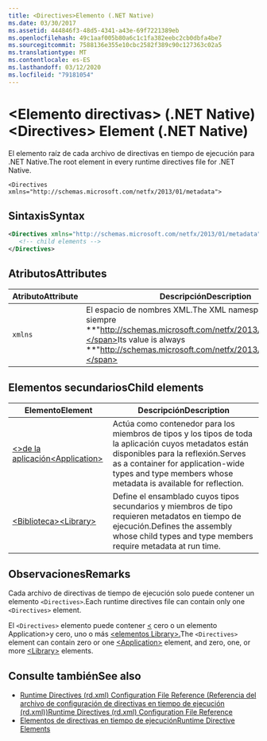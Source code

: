 ```yaml
---
title: <Directives>Elemento (.NET Native)
ms.date: 03/30/2017
ms.assetid: 444846f3-48d5-4341-a43e-69f7221389eb
ms.openlocfilehash: 49c1aaf005b80a6c1c1fa382eebc2cb0dbfa4be7
ms.sourcegitcommit: 7588136e355e10cbc2582f389c90c127363c02a5
ms.translationtype: MT
ms.contentlocale: es-ES
ms.lasthandoff: 03/12/2020
ms.locfileid: "79181054"
---
```

# <a name="directives-element-net-native"></a><span data-ttu-id="2a6c6-102">\<Elemento directivas> (.NET Native)</span><span class="sxs-lookup"><span data-stu-id="2a6c6-102">\<Directives> Element (.NET Native)</span></span>
<span data-ttu-id="2a6c6-103">El elemento raíz de cada archivo de directivas en tiempo de ejecución para .NET Native.</span><span class="sxs-lookup"><span data-stu-id="2a6c6-103">The root element in every runtime directives file for .NET Native.</span></span>  
  
 `<Directives xmlns="http://schemas.microsoft.com/netfx/2013/01/metadata">`
  
## <a name="syntax"></a><span data-ttu-id="2a6c6-104">Sintaxis</span><span class="sxs-lookup"><span data-stu-id="2a6c6-104">Syntax</span></span>  
  
```xml  
<Directives xmlns="http://schemas.microsoft.com/netfx/2013/01/metadata">  
   <!-- child elements -->
</Directives>  
```  
  
## <a name="attributes"></a><span data-ttu-id="2a6c6-105">Atributos</span><span class="sxs-lookup"><span data-stu-id="2a6c6-105">Attributes</span></span>  
  
|<span data-ttu-id="2a6c6-106">Atributo</span><span class="sxs-lookup"><span data-stu-id="2a6c6-106">Attribute</span></span>|<span data-ttu-id="2a6c6-107">Descripción</span><span class="sxs-lookup"><span data-stu-id="2a6c6-107">Description</span></span>|  
|---------------|-----------------|  
|`xmlns`|<span data-ttu-id="2a6c6-108">El espacio de nombres XML.</span><span class="sxs-lookup"><span data-stu-id="2a6c6-108">The XML namespace.</span></span> <span data-ttu-id="2a6c6-109">Su valor es siempre **"http://schemas.microsoft.com/netfx/2013/01/metadata"**.</span><span class="sxs-lookup"><span data-stu-id="2a6c6-109">Its value is always **"http://schemas.microsoft.com/netfx/2013/01/metadata"**.</span></span>|  
  
## <a name="child-elements"></a><span data-ttu-id="2a6c6-110">Elementos secundarios</span><span class="sxs-lookup"><span data-stu-id="2a6c6-110">Child elements</span></span>  
  
|<span data-ttu-id="2a6c6-111">Elemento</span><span class="sxs-lookup"><span data-stu-id="2a6c6-111">Element</span></span>|<span data-ttu-id="2a6c6-112">Descripción</span><span class="sxs-lookup"><span data-stu-id="2a6c6-112">Description</span></span>|  
|-------------|-----------------|  
|[<span data-ttu-id="2a6c6-113">\<>de la aplicación</span><span class="sxs-lookup"><span data-stu-id="2a6c6-113">\<Application></span></span>](application-element-net-native.md)|<span data-ttu-id="2a6c6-114">Actúa como contenedor para los miembros de tipos y los tipos de toda la aplicación cuyos metadatos están disponibles para la reflexión.</span><span class="sxs-lookup"><span data-stu-id="2a6c6-114">Serves as a container for application-wide types and type members whose metadata is available for reflection.</span></span>|  
|[<span data-ttu-id="2a6c6-115">\<Biblioteca></span><span class="sxs-lookup"><span data-stu-id="2a6c6-115">\<Library></span></span>](library-element-net-native.md)|<span data-ttu-id="2a6c6-116">Define el ensamblado cuyos tipos secundarios y miembros de tipo requieren metadatos en tiempo de ejecución.</span><span class="sxs-lookup"><span data-stu-id="2a6c6-116">Defines the assembly whose child types and type members require metadata at run time.</span></span>|  
  
## <a name="remarks"></a><span data-ttu-id="2a6c6-117">Observaciones</span><span class="sxs-lookup"><span data-stu-id="2a6c6-117">Remarks</span></span>  
 <span data-ttu-id="2a6c6-118">Cada archivo de directivas de tiempo de ejecución solo puede contener un elemento `<Directives>`.</span><span class="sxs-lookup"><span data-stu-id="2a6c6-118">Each runtime directives file can contain only one `<Directives>` element.</span></span>  
  
 <span data-ttu-id="2a6c6-119">El `<Directives>` elemento puede contener [ \<](application-element-net-native.md) cero o un elemento Application>y cero, uno o más [ \<elementos Library>.](library-element-net-native.md)</span><span class="sxs-lookup"><span data-stu-id="2a6c6-119">The `<Directives>` element can contain zero or one [\<Application>](application-element-net-native.md) element, and zero, one, or more [\<Library>](library-element-net-native.md) elements.</span></span>  
  
## <a name="see-also"></a><span data-ttu-id="2a6c6-120">Consulte también</span><span class="sxs-lookup"><span data-stu-id="2a6c6-120">See also</span></span>

- [<span data-ttu-id="2a6c6-121">Runtime Directives (rd.xml) Configuration File Reference (Referencia del archivo de configuración de directivas en tiempo de ejecución (rd.xml))</span><span class="sxs-lookup"><span data-stu-id="2a6c6-121">Runtime Directives (rd.xml) Configuration File Reference</span></span>](runtime-directives-rd-xml-configuration-file-reference.md)
- [<span data-ttu-id="2a6c6-122">Elementos de directivas en tiempo de ejecución</span><span class="sxs-lookup"><span data-stu-id="2a6c6-122">Runtime Directive Elements</span></span>](runtime-directive-elements.md)
